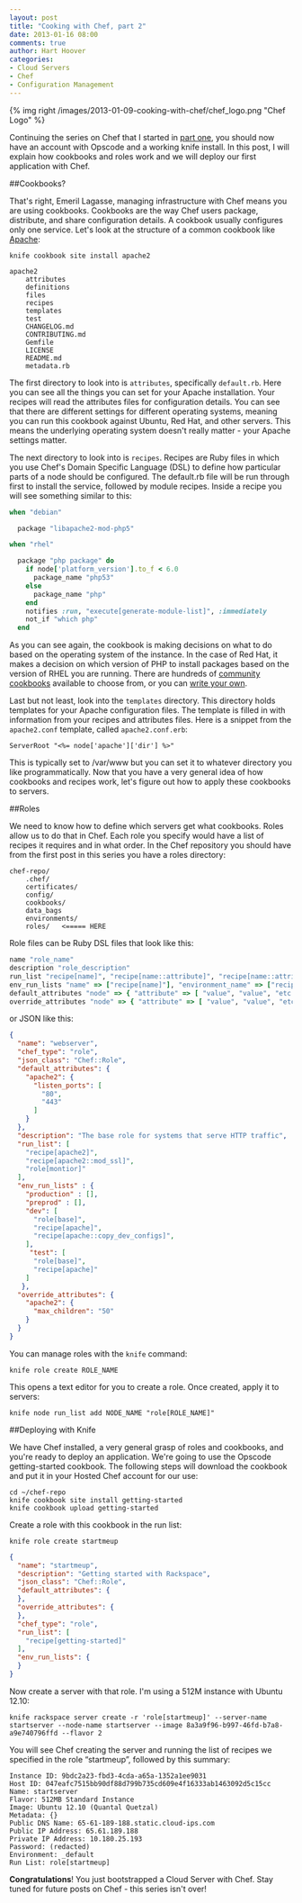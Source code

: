 ```yaml
---
layout: post
title: "Cooking with Chef, part 2"
date: 2013-01-16 08:00
comments: true
author: Hart Hoover
categories: 
- Cloud Servers
- Chef
- Configuration Management
---
```

{% img right /images/2013-01-09-cooking-with-chef/chef_logo.png "Chef Logo" %}

Continuing the series on Chef that I started in [part one](http://devops.rackspace.com/cooking-with-chef.html), you should now have an account with Opscode and a working knife install. In this post, I will explain how cookbooks and roles work and we will deploy our first application with Chef.
<!--More-->
##Cookbooks?

That's right, Emeril Lagasse, managing infrastructure with Chef means you are using cookbooks. Cookbooks are the way Chef users package, distribute, and share configuration details. A cookbook usually configures only one service. Let's look at the structure of a common cookbook like [Apache](https://github.com/opscode-cookbooks/apache2):

	knife cookbook site install apache2

	apache2
    	attributes
    	definitions
    	files
    	recipes
    	templates
    	test
    	CHANGELOG.md
    	CONTRIBUTING.md
    	Gemfile
    	LICENSE
    	README.md
    	metadata.rb

The first directory to look into is `attributes`, specifically `default.rb`. Here you can see all the things you can set for your Apache installation. Your recipes will read the attributes files for configuration details. You can see that there are different settings for different operating systems, meaning you can run this cookbook against Ubuntu, Red Hat, and other servers. This means the underlying operating system doesn't really matter - your Apache settings matter.

The next directory to look into is `recipes`. Recipes are Ruby files in which you use Chef's Domain Specific Language (DSL) to define how particular parts of a node should be configured. The default.rb file will be run through first to install the service, followed by module recipes. Inside a recipe you will see something similar to this:

```ruby
when "debian"

  package "libapache2-mod-php5"

when "rhel"

  package "php package" do
    if node['platform_version'].to_f < 6.0
      package_name "php53"
    else
      package_name "php"
    end
    notifies :run, "execute[generate-module-list]", :immediately
    not_if "which php"
  end
```

As you can see again, the cookbook is making decisions on what to do based on the operating system of the instance. In the case of Red Hat, it makes a decision on which version of PHP to install packages based on the version of RHEL you are running. There are hundreds of [community cookbooks](http://community.opscode.com/cookbooks) available to choose from, or you can [write your own](http://wiki.opscode.com/display/chef/Guide+to+Creating+A+Cookbook+and+Writing+A+Recipe).

Last but not least, look into the `templates` directory. This directory holds templates for your Apache configuration files. The template is filled in with information from your recipes and attributes files. Here is a snippet from the `apache2.conf` template, called `apache2.conf.erb`:

	ServerRoot "<%= node['apache']['dir'] %>"

This is typically set to /var/www but you can set it to whatever directory you like programmatically. Now that you have a very general idea of how cookbooks and recipes work, let's figure out how to apply these cookbooks to servers.

##Roles

We need to know how to define which servers get what cookbooks. Roles allow us to do that in Chef. Each role you specify would have a list of recipes it requires and in what order. In the Chef repository you should have from the first post in this series you have a roles directory:

	chef-repo/
		.chef/
		certificates/
		config/
		cookbooks/
		data_bags
		environments/
		roles/   <===== HERE

Role files can be Ruby DSL files that look like this:

```ruby
name "role_name"
description "role_description"
run_list "recipe[name]", "recipe[name::attribute]", "recipe[name::attribute]"
env_run_lists "name" => ["recipe[name]"], "environment_name" => ["recipe[name::attribute]"]
default_attributes "node" => { "attribute" => [ "value", "value", "etc." ] }
override_attributes "node" => { "attribute" => [ "value", "value", "etc." ] }
```

or JSON like this:

```json
{
  "name": "webserver",
  "chef_type": "role",
  "json_class": "Chef::Role",
  "default_attributes": {
    "apache2": {
      "listen_ports": [
        "80",
        "443"
      ]
    }
  },
  "description": "The base role for systems that serve HTTP traffic",
  "run_list": [
    "recipe[apache2]",
    "recipe[apache2::mod_ssl]",
    "role[montior]"
  ],
  "env_run_lists" : {
    "production" : [],
    "preprod" : [],
    "dev": [
      "role[base]",
      "recipe[apache]",
      "recipe[apache::copy_dev_configs]",
    ],
     "test": [
      "role[base]",
      "recipe[apache]"
    ]
   },
  "override_attributes": {
    "apache2": {
      "max_children": "50"
    }
  }
}
```

You can manage roles with the `knife` command:

	knife role create ROLE_NAME

This opens a text editor for you to create a role. Once created, apply it to servers:

	knife node run_list add NODE_NAME "role[ROLE_NAME]"

##Deploying with Knife

We have Chef installed, a very general grasp of roles and cookbooks, and you're ready to deploy an application. We're going to use the Opscode getting-started cookbook. The following steps will download the cookbook and put it in your Hosted Chef account for our use:

	cd ~/chef-repo
	knife cookbook site install getting-started
	knife cookbook upload getting-started

Create a role with this cookbook in the run list:

	knife role create startmeup

```json
{
  "name": "startmeup",
  "description": "Getting started with Rackspace",
  "json_class": "Chef::Role",
  "default_attributes": {
  },
  "override_attributes": {
  },
  "chef_type": "role",
  "run_list": [
    "recipe[getting-started]"
  ],
  "env_run_lists": {
  }
}
```

Now create a server with that role. I'm using a 512M instance with Ubuntu 12.10:

	knife rackspace server create -r 'role[startmeup]' --server-name startserver --node-name startserver --image 8a3a9f96-b997-46fd-b7a8-a9e740796ffd --flavor 2

You will see Chef creating the server and running the list of recipes we specified in the role “startmeup”, followed by this summary:

	Instance ID: 9bdc2a23-fbd3-4cda-a65a-1352a1ee9031
	Host ID: 047eafc7515bb90df88d799b735cd609e4f16333ab1463092d5c15cc
	Name: startserver
	Flavor: 512MB Standard Instance
	Image: Ubuntu 12.10 (Quantal Quetzal)
	Metadata: {}
	Public DNS Name: 65-61-189-188.static.cloud-ips.com
	Public IP Address: 65.61.189.188
	Private IP Address: 10.180.25.193
	Password: (redacted)
	Environment: _default
	Run List: role[startmeup]

**Congratulations**! You just bootstrapped a Cloud Server with Chef. Stay tuned for future posts on Chef - this series isn't over!
